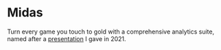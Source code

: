 # Midas
Turn every game you touch to gold with a comprehensive analytics suite, named after a [presentation](https://youtu.be/vlynUG7-NJQ) I gave in 2021. 

## 
